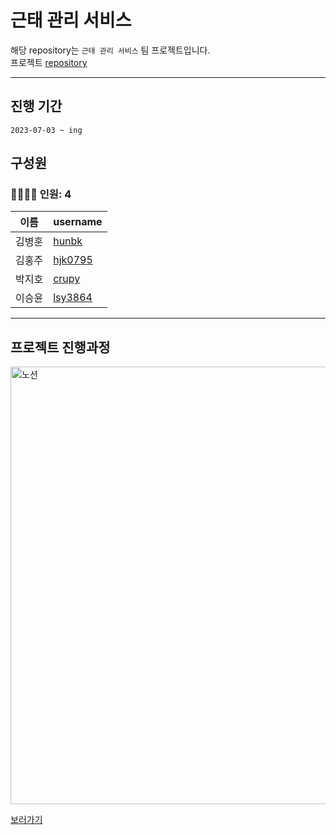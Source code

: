 # 근태 관리 서비스

해당 repository는 `근태 관리 서비스` 팀 프로젝트입니다.   
프로젝트 [repository](https://github.com/Time-Attendence/2023_TimeAttendence_project)

---

## 진행 기간
```
2023-07-03 ~ ing
```

## 구성원
### 👨‍👩‍👧‍👦 인원: 4
|이름|username|
|---|---|
| 김병훈 | [hunbk](https://github.com/hunbk) |
| 김홍주 | [hjk0795](https://github.com/hjk0795) |
| 박지호 | [crupy](https://github.com/crupy) |
| 이승윤 | [lsy3864](https://github.com/lsy3864)

---

## 프로젝트 진행과정
<img width="700" alt="노션" src="https://github.com/crupy/AlgorithmCode/assets/84119178/6539619e-befd-4d65-8e01-8f67808355a2">

[보러가기](https://www.notion.so/6-9e843b9d771b48e69e2f0a954b990916?pvs=4)
